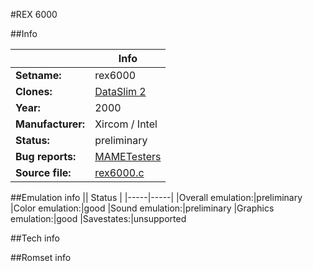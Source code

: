 #REX 6000

##Info

||Info|
|-----|-----|
|**Setname:**|rex6000
|**Clones:**|[DataSlim 2](ds2.md)
|**Year:**|2000
|**Manufacturer:**|Xircom / Intel
|**Status:**|preliminary
|**Bug reports:**|[MAMETesters](http://mametesters.org/view_all_set.php?type=1&temporary=y&search=rex6000.c)
|**Source file:**|[rex6000.c](https://github.com/mamedev/mame/blob/master/src/mess/drivers/rex6000.c)

##Emulation info
|| Status |
|-----|-----|
|Overall emulation:|preliminary
|Color emulation:|good
|Sound emulation:|preliminary
|Graphics emulation:|good
|Savestates:|unsupported

##Tech info

##Romset info

<!--- START OF EDITED COMMENT DO NOT TOUCH TEXT ABOVE-->

